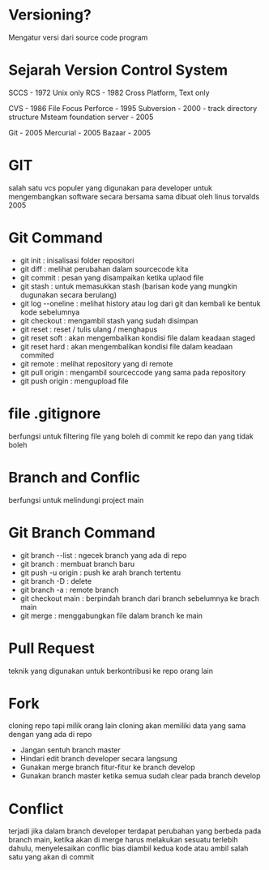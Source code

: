 # Versioning?
Mengatur versi dari source code program

# Sejarah Version Control System
<Single User> <lokal>
SCCS - 1972 Unix only
RCS - 1982 Cross Platform, Text only

<Centralized> <terpusat> <terhubung ke beberapa komputer>
CVS - 1986 File Focus
Perforce - 1995
Subversion - 2000 - track directory structure
Msteam foundation server - 2005

<Distribute>
Git - 2005
Mercurial - 2005
Bazaar - 2005

# GIT <terdistribusi> <setiap orang akan memiliki kode mereka sendiri>
salah satu vcs populer yang digunakan para developer untuk mengembangkan software secara bersama sama dibuat oleh linus torvalds 2005


# Git Command
- git init : inisalisasi folder repositori
- git diff : melihat perubahan dalam sourcecode kita
- git commit : pesan yang disampaikan ketika uplaod file
- git stash : untuk memasukkan stash (barisan kode yang mungkin dugunakan secara berulang)
- git log --oneline : melihat history atau log dari git dan kembali ke bentuk kode sebelumnya
- git checkout : mengambil stash yang sudah disimpan
- git reset : reset / tulis ulang / menghapus
- git reset soft : akan mengembalikan kondisi file dalam keadaan staged
- git reset hard : akan mengembalikan kondisi file dalam keadaan commited
- git remote : melihat repository yang di remote
- git pull origin : mengambil sourceccode yang sama pada repository
- git push origin : mengupload file

# file .gitignore
berfungsi untuk filtering file yang boleh di commit ke repo dan yang tidak boleh 

# Branch and Conflic
berfungsi untuk melindungi project main

# Git Branch Command
- git branch --list : ngecek branch yang ada di repo
- git branch <nama> : membuat branch baru
- git push -u origin <namaBranch> : push ke arah branch tertentu
- git branch -D <namaBranch> : delete
- git branch -a : remote branch
- git checkout main : berpindah branch dari branch sebelumnya ke brach main
- git merge <namaBranch> : menggabungkan file dalam branch ke main


# Pull Request
teknik yang digunakan untuk berkontribusi ke repo orang lain

# Fork
cloning repo tapi milik orang lain cloning akan memiliki data yang sama dengan yang ada di repo

- Jangan sentuh branch master
- Hindari edit branch developer secara langsung
- Gunakan merge branch fitur-fitur ke branch develop
- Gunakan branch master ketika semua sudah clear pada branch develop

# Conflict
terjadi jika dalam branch developer terdapat perubahan yang berbeda pada branch main, ketika akan di merge harus melakukan sesuatu terlebih dahulu, menyelesaikan conflic bias diambil kedua kode atau ambil salah satu yang akan di commit

